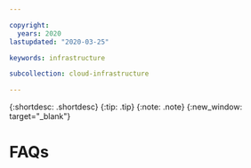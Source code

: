 ```yaml
---

copyright:
  years: 2020
lastupdated: "2020-03-25"

keywords: infrastructure

subcollection: cloud-infrastructure

---
```


{:shortdesc: .shortdesc}
{:tip: .tip}
{:note: .note}
{:new_window: target="_blank"}

# FAQs
